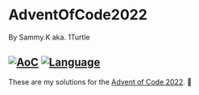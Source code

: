 # AdventOfCode2022
By Sammy.K aka. 1Turtle

[![AoC](https://img.shields.io/badge/Advent%20of%20Code-2022-8803ec?style=for-the-badge)](https://adventofcode.com/2022)
[![Language](https://img.shields.io/badge/Powered%20by-LUAROCKS-FFDA49?style=for-the-badge)](https://luarocks.org/)
-

These are my solutions for the [Advent of Code 2022](https://adventofcode.com/2022). 🎄
